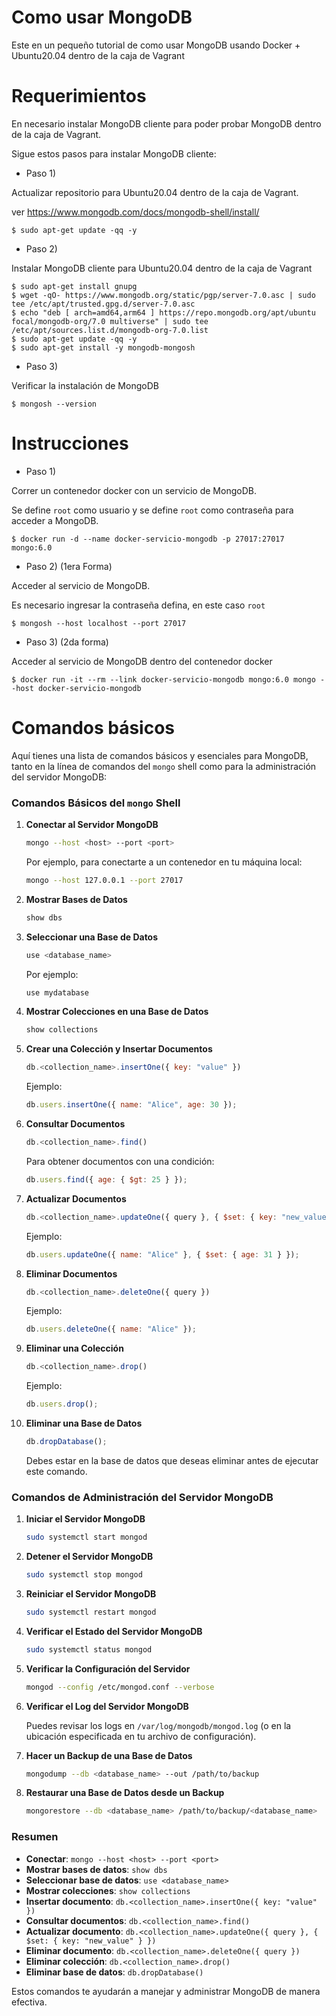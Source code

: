 # Como usar MongoDB

Este en un pequeño tutorial de como usar MongoDB usando Docker + Ubuntu20.04 dentro de la caja de Vagrant

# Requerimientos

En necesario instalar MongoDB cliente para poder probar MongoDB dentro de la caja de Vagrant.

Sigue estos pasos para instalar MongoDB cliente:

- Paso 1)

Actualizar repositorio para Ubuntu20.04 dentro de la caja de Vagrant.

ver https://www.mongodb.com/docs/mongodb-shell/install/

```shell
$ sudo apt-get update -qq -y
```

- Paso 2)

Instalar MongoDB cliente para Ubuntu20.04 dentro de la caja de Vagrant

```shell
$ sudo apt-get install gnupg
$ wget -qO- https://www.mongodb.org/static/pgp/server-7.0.asc | sudo tee /etc/apt/trusted.gpg.d/server-7.0.asc
$ echo "deb [ arch=amd64,arm64 ] https://repo.mongodb.org/apt/ubuntu focal/mongodb-org/7.0 multiverse" | sudo tee /etc/apt/sources.list.d/mongodb-org-7.0.list
$ sudo apt-get update -qq -y
$ sudo apt-get install -y mongodb-mongosh
```

- Paso 3)

Verificar la instalación de MongoDB

```shell
$ mongosh --version
```

# Instrucciones

- Paso 1)

Correr un contenedor docker con un servicio de MongoDB.

Se define `root` como usuario y se define `root` como contraseña para acceder a MongoDB.

```shell
$ docker run -d --name docker-servicio-mongodb -p 27017:27017 mongo:6.0
```

- Paso 2) (1era Forma)

Acceder al servicio de MongoDB.

Es necesario ingresar la contraseña defina, en este caso `root`

```shell
$ mongosh --host localhost --port 27017
```

- Paso 3) (2da forma)

Acceder al servicio de MongoDB dentro del contenedor docker

```shell
$ docker run -it --rm --link docker-servicio-mongodb mongo:6.0 mongo --host docker-servicio-mongodb
```

# Comandos básicos

Aquí tienes una lista de comandos básicos y esenciales para MongoDB, tanto en la línea de comandos del `mongo` shell como para la administración del servidor MongoDB:

### Comandos Básicos del `mongo` Shell

1. **Conectar al Servidor MongoDB**

   ```bash
   mongo --host <host> --port <port>
   ```

   Por ejemplo, para conectarte a un contenedor en tu máquina local:

   ```bash
   mongo --host 127.0.0.1 --port 27017
   ```

2. **Mostrar Bases de Datos**

   ```javascript
   show dbs
   ```

3. **Seleccionar una Base de Datos**

   ```javascript
   use <database_name>
   ```

   Por ejemplo:

   ```javascript
   use mydatabase
   ```

4. **Mostrar Colecciones en una Base de Datos**

   ```javascript
   show collections
   ```

5. **Crear una Colección y Insertar Documentos**

   ```javascript
   db.<collection_name>.insertOne({ key: "value" })
   ```

   Ejemplo:

   ```javascript
   db.users.insertOne({ name: "Alice", age: 30 });
   ```

6. **Consultar Documentos**

   ```javascript
   db.<collection_name>.find()
   ```

   Para obtener documentos con una condición:

   ```javascript
   db.users.find({ age: { $gt: 25 } });
   ```

7. **Actualizar Documentos**

   ```javascript
   db.<collection_name>.updateOne({ query }, { $set: { key: "new_value" } })
   ```

   Ejemplo:

   ```javascript
   db.users.updateOne({ name: "Alice" }, { $set: { age: 31 } });
   ```

8. **Eliminar Documentos**

   ```javascript
   db.<collection_name>.deleteOne({ query })
   ```

   Ejemplo:

   ```javascript
   db.users.deleteOne({ name: "Alice" });
   ```

9. **Eliminar una Colección**

   ```javascript
   db.<collection_name>.drop()
   ```

   Ejemplo:

   ```javascript
   db.users.drop();
   ```

10. **Eliminar una Base de Datos**

    ```javascript
    db.dropDatabase();
    ```

    Debes estar en la base de datos que deseas eliminar antes de ejecutar este comando.

### Comandos de Administración del Servidor MongoDB

1. **Iniciar el Servidor MongoDB**

   ```bash
   sudo systemctl start mongod
   ```

2. **Detener el Servidor MongoDB**

   ```bash
   sudo systemctl stop mongod
   ```

3. **Reiniciar el Servidor MongoDB**

   ```bash
   sudo systemctl restart mongod
   ```

4. **Verificar el Estado del Servidor MongoDB**

   ```bash
   sudo systemctl status mongod
   ```

5. **Verificar la Configuración del Servidor**

   ```bash
   mongod --config /etc/mongod.conf --verbose
   ```

6. **Verificar el Log del Servidor MongoDB**

   Puedes revisar los logs en `/var/log/mongodb/mongod.log` (o en la ubicación especificada en tu archivo de configuración).

7. **Hacer un Backup de una Base de Datos**

   ```bash
   mongodump --db <database_name> --out /path/to/backup
   ```

8. **Restaurar una Base de Datos desde un Backup**

   ```bash
   mongorestore --db <database_name> /path/to/backup/<database_name>
   ```

### Resumen

- **Conectar**: `mongo --host <host> --port <port>`
- **Mostrar bases de datos**: `show dbs`
- **Seleccionar base de datos**: `use <database_name>`
- **Mostrar colecciones**: `show collections`
- **Insertar documento**: `db.<collection_name>.insertOne({ key: "value" })`
- **Consultar documentos**: `db.<collection_name>.find()`
- **Actualizar documento**: `db.<collection_name>.updateOne({ query }, { $set: { key: "new_value" } })`
- **Eliminar documento**: `db.<collection_name>.deleteOne({ query })`
- **Eliminar colección**: `db.<collection_name>.drop()`
- **Eliminar base de datos**: `db.dropDatabase()`

Estos comandos te ayudarán a manejar y administrar MongoDB de manera efectiva.